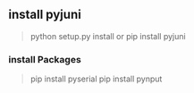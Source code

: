 
## install pyjuni  ##
> python setup.py install
or
> pip install pyjuni


### install Packages ###
> pip install pyserial
> pip install pynput
